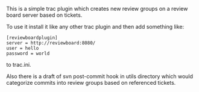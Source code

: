This is a simple trac plugin which creates new review groups on a review board server based on tickets.

To use it install it like any other trac plugin and then add something like:

    [reviewboardplugin]
    server = http://reviewboard:8080/
    user = hello
    password = world
	
to trac.ini.

Also there is a draft of svn post-commit hook in utils directory which would categorize commits into review groups based on referenced tickets.
